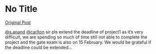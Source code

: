 # No Title

[Original Post](https://discourse.onlinedegree.iitm.ac.in/t/166866/12)

<p><a class="mention" href="/u/s.anand">@s.anand</a> <a class="mention" href="/u/carlton">@carlton</a> sir pls extend the deadline of project1 as it’s very difficult,  we are spending so much of time still not able to complete the project and the gate exam is also on 15 February. We would be grateful if the deadline could be extended…</p>
